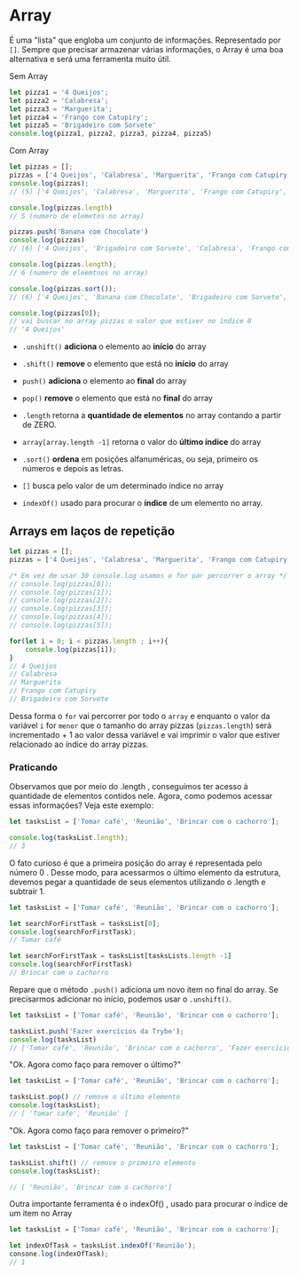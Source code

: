 # Array
É uma "lista" que engloba um conjunto de informações. Representado por `[]`.
Sempre que precisar armazenar várias informações, o Array é uma boa alternativa e será uma ferramenta muito útil.

Sem Array
```javascript
let pizza1 = '4 Queijos'; 
let pizza2 = 'Calabresa';
let pizza3 = 'Marguerita';
let pizza4 = 'Frango com Catupiry';
let pizza5 = 'Brigadeiro com Sorvete'
console.log(pizza1, pizza2, pizza3, pizza4, pizza5)
```

Com Array
```javascript
let pizzas = [];
pizzas = ['4 Queijos', 'Calabresa', 'Marguerita', 'Frango com Catupiry', 'Brigadeiro com Sorvete']
console.log(pizzas);
// (5) ['4 Queijos', 'Calabresa', 'Marguerita', 'Frango com Catupiry', 'Brigadeiro com Sorvete']

console.log(pizzas.length)
// 5 (numero de elemetos no array)

pizzas.push('Banana com Chocolate')
console.log(pizzas)
// (6) ['4 Queijos', 'Brigadeiro com Sorvete', 'Calabresa', 'Frango com Catupiry', 'Marguerita', 'Banana com Chocolate']

console.log(pizzas.length);
// 6 (numero de eleemtnos no array)

console.log(pizzas.sort());
// (6) ['4 Queijos', 'Banana com Chocolate', 'Brigadeiro com Sorvete', 'Calabresa', 'Frango com Catupiry', 'Marguerita']

console.log(pizzas[0]);
// vai buscar no array pizzas o valor que estiver no índice 0
// '4 Queijos'
```


- `.unshift()` **adiciona** o elemento ao **início** do array
- `.shift()` **remove** o elemento que está no **início** do array

- `push()` **adiciona** o elemento ao **final** do array
- `pop()` **remove** o elemento que está no **final** do array

- `.length` retorna a **quantidade de elementos** no array contando a partir de ZERO.
- `array[array.length -1]` retorna o valor do **último índice** do array
  
- `.sort()` **ordena** em posições alfanuméricas, ou seja, primeiro os números e depois as letras.
- `[]` busca pelo valor de um determinado índice no array

- `indexOf()` usado para procurar o **índice** de um elemento no array.



## Arrays em laços de repetição

```javascript
let pizzas = [];
pizzas = ['4 Queijos', 'Calabresa', 'Marguerita', 'Frango com Catupiry', 'Brigadeiro com Sorvete']

/* Em vez de usar 30 console.log usamos o for par percorrer o array */
// console.log(pizzas[0]);
// console.log(pizzas[1]);
// console.log(pizzas[2]);
// console.log(pizzas[3]);
// console.log(pizzas[4]);
// console.log(pizzas[5]);

for(let i = 0; i < pizzas.length ; i++){
    console.log(pizzas[i]);
}
// 4 Queijos
// Calabresa
// Marguerita
// Frango com Catupiry
// Brigadeiro com Sorvete
```

Dessa forma o `for` vai percorrer por todo o `array` e enquanto o valor da variável `i` for `menor` que o tamanho do array pizzas (`pizzas.length`) será incrementado + 1 ao valor dessa variável e vai imprimir o valor que estiver relacionado ao índice do array pizzas.  


### Praticando
Observamos que por meio do .length , conseguimos ter acesso à quantidade de elementos contidos nele. Agora, como podemos acessar essas informações? Veja este exemplo:
```javascript
let tasksList = ['Tomar café', 'Reunião', 'Brincar com o cachorro'];

console.log(tasksList.length);
// 3
```


O fato curioso é que a primeira posição do array é representada pelo número 0 . Desse modo, para acessarmos o último elemento da estrutura, devemos pegar a quantidade de seus elementos utilizando o .length e subtrair 1.
```javascript
let tasksList = ['Tomar café', 'Reunião', 'Brincar com o cachorro'];

let searchForFirstTask = tasksList[0];
console.log(searchForFirstTask);
// Tomar café

let searchForFirstTask = tasksList[tasksLists.length -1]
console.log(searchForFirstTask)
// Brincar com o cachorro
```

Repare que o método `.push()` adiciona um novo item no final do array. Se precisarmos adicionar no início, podemos usar o `.unshift()`. 
```javascript
let tasksList = ['Tomar café', 'Reunião', 'Brincar com o cachorro'];

tasksList.push('Fazer exercícios da Trybe');
console.log(tasksList)
// ['Tomar café', 'Reunião', 'Brincar com o cachorro', 'Fazer exercícios da Trybe']
```

"Ok. Agora como faço para remover o último?"
```javascript
let tasksList = ['Tomar café', 'Reunião', 'Brincar com o cachorro'];

tasksList.pop() // remove o último elemento
console.log(tasksList);
// [ 'Tomar café', 'Reunião' ]
```

"Ok. Agora como faço para remover o primeiro?"
```javascript
let tasksList = ['Tomar café', 'Reunião', 'Brincar com o cachorro'];

tasksList.shift() // remove o primeiro elemento
console.log(tasksList);

// [ 'Reunião', 'Brincar com o cachorro']
```

Outra importante ferramenta é o indexOf() , usado para procurar o índice de um item no Array
```javascript
let tasksList = ['Tomar café', 'Reunião', 'Brincar com o cachorro'];

let indexOfTask = tasksList.indexOf('Reunião');
consone.log(indexOfTask);
// 1
```


